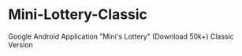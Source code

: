 # Mini-Lottery-Classic
Google Android Application "Mini's Lottery" (Download 50k+)  Classic Version
